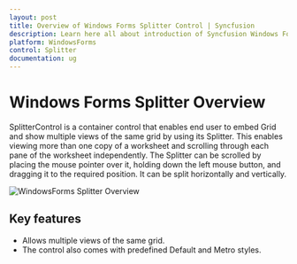 ```yaml
---
layout: post
title: Overview of Windows Forms Splitter Control | Syncfusion
description: Learn here all about introduction of Syncfusion Windows Forms Splitter control, its elements and more details.
platform: WindowsForms
control: Splitter  
documentation: ug
---
```


# Windows Forms Splitter Overview

SplitterControl is a container control that enables end user to embed Grid and show multiple views of the same grid by using its Splitter. This enables viewing more than one copy of a worksheet and scrolling through each pane of the worksheet independently. The Splitter can be scrolled by placing the mouse pointer over it, holding down the left mouse button, and dragging it to the required position. It can be split horizontally and vertically.

![WindowsForms Splitter Overview](overview_images/windowsforms-splitter-overview.png)



## Key features

* Allows multiple views of the same grid.
* The control also comes with predefined Default and Metro styles.
